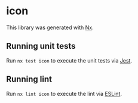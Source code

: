 # icon

This library was generated with [Nx](https://nx.dev).

## Running unit tests

Run `nx test icon` to execute the unit tests via [Jest](https://jestjs.io).

## Running lint

Run `nx lint icon` to execute the lint via [ESLint](https://eslint.org/).
